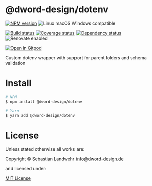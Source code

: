 <!-- TITLE/ -->
# @dword-design/dotenv
<!-- /TITLE -->

<!-- BADGES/ -->
[![NPM version](https://img.shields.io/npm/v/@dword-design/dotenv.svg)](https://npmjs.org/package/@dword-design/dotenv)
![Linux macOS Windows compatible](https://img.shields.io/badge/os-linux%20%7C%C2%A0macos%20%7C%C2%A0windows-blue)

[![Build status](https://img.shields.io/github/workflow/status/dword-design/dotenv/build)](https://github.com/dword-design/dotenv/actions)
[![Coverage status](https://img.shields.io/coveralls/dword-design/dotenv)](https://coveralls.io/github/dword-design/dotenv)
[![Dependency status](https://img.shields.io/david/dword-design/dotenv)](https://david-dm.org/dword-design/dotenv)
![Renovate enabled](https://img.shields.io/badge/renovate-enabled-brightgreen)

[![Open in Gitpod](https://gitpod.io/button/open-in-gitpod.svg)](https://gitpod.io/#https://github.com/dword-design/dotenv)
<!-- /BADGES -->

<!-- DESCRIPTION/ -->
Custom dotenv wrapper with support for parent folders and schema validation
<!-- /DESCRIPTION -->

<!-- INSTALL/ -->
# Install

```bash
# NPM
$ npm install @dword-design/dotenv

# Yarn
$ yarn add @dword-design/dotenv
```
<!-- /INSTALL -->

<!-- LICENSE/ -->
# License

Unless stated otherwise all works are:

Copyright &copy; Sebastian Landwehr <info@dword-design.de>

and licensed under:

[MIT License](https://opensource.org/licenses/MIT)
<!-- /LICENSE -->
